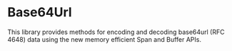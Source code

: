 # Base64Url
This library provides methods for encoding and decoding base64url (RFC 4648) data using the new memory efficient Span and Buffer APIs.
